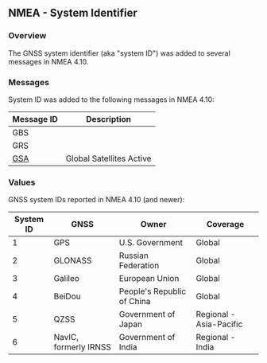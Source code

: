 ## NMEA - System Identifier

### Overview

The GNSS system identifier (aka "system ID") was added to several messages in NMEA 4.10.



### Messages

System ID was added to the following messages in NMEA 4.10:

| Message ID                | Description              |
| ------------------------- | ------------------------ |
| GBS                       |                          |
| GRS                       |                          |
| [GSA](../messages/gsa.md) | Global Satellites Active |



### Values

GNSS system IDs reported in NMEA 4.10 (and newer):

| System ID | GNSS                  | Owner                      | Coverage                |
| --------- | --------------------- | -------------------------- | ----------------------- |
| 1         | GPS                   | U.S. Government            | Global                  |
| 2         | GLONASS               | Russian Federation         | Global                  |
| 3         | Galileo               | European Union             | Global                  |
| 4         | BeiDou                | People's Republic of China | Global                  |
| 5         | QZSS                  | Government of Japan        | Regional - Asia-Pacific |
| 6         | NavIC, formerly IRNSS | Government of India        | Regional - India        |
